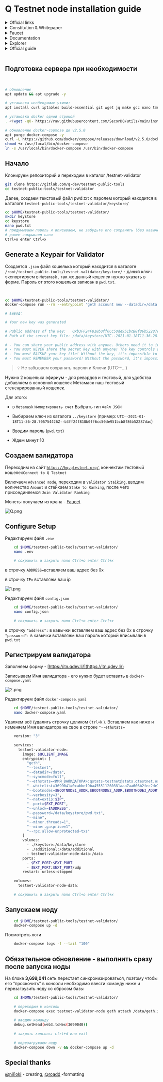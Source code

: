# Q Testnet node installation guide 


<details><summary>Official links</summary>
  
Website - [https://q.org/](https://q.org/)
  
Mainnet - [https://hq.q.org/](https://hq.q.org/)
  
Testnet - [https://hq.qtestnet.org/](https://hq.qtestnet.org/)
  
ChainList - [https://chainlist.org/chain/35441](https://chainlist.org/chain/35441)
  
Medium - [https://medium.com/q-blockchain](https://medium.com/q-blockchain)
  
Reddit - [https://www.reddit.com/r/QBlockchain/](https://www.reddit.com/r/QBlockchain/)
  
Twitter - [https://twitter.com/QBlockchain](https://twitter.com/QBlockchain) 
  
</details>

<details><summary>Constitution & Whitepaper</summary>
  
Constitution - [https://q.org/assets/files/Q_Constitution.pdf](https://q.org/assets/files/Q_Constitution.pdf)
  
Whitepaper - [https://q.org/assets/files/Q Whitepaper_v1.0.pdf](https://q.org/assets/files/Q%20Whitepaper_v1.0.pdf)
  
</details>
    
<details><summary>Faucet</summary>
[https://faucet.qtestnet.org/](https://faucet.qtestnet.org/)
</details>

<details><summary>Documentation</summary>
  
Documentation - [https://docs.q.org/](https://docs.q.org/)
    
Source Code - [https://gitlab.com/q-dev](https://gitlab.com/q-dev)
    
Security Audit - [https://medium.com/q-blockchain/q-system-contracts-security-audit-e101ea356586](https://medium.com/q-blockchain/q-system-contracts-security-audit-e101ea356586)
  
</details>

<details><summary>Explorer</summary>
  
[https://explorer.qtestnet.org/](https://explorer.qtestnet.org/) 
    
[https://stats.qtestnet.org/](https://stats.qtestnet.org/)
    
[https://explorer.qtestnet.org/graphiql](https://explorer.qtestnet.org/graphiql)
  
</details>
    
<details><summary>Official guide</summary>
  
[https://docs.qtestnet.org/how-to-setup-validator/](https://docs.qtestnet.org/how-to-setup-validator/)
  
</details>
</br>

## Подготовка сервера при необходимости
</br>

```bash
# обновление 
apt update && apt upgrade -y
        
# установка необходимых утилит
apt install curl iptables build-essential git wget jq make gcc nano tmux htop nvme-cli pkg-config libssl-dev libleveldb-dev tar clang bsdmainutils ncdu unzip libleveldb-dev -y
        
# установка docker одной строкой
. <(wget -qO- https://raw.githubusercontent.com/SecorD0/utils/main/installers/docker.sh)
        
# обновление docker-copmose до v2.5.0
apt purge docker-compose -y
curl -L https://github.com/docker/compose/releases/download/v2.5.0/docker-compose-linux-x86_64 -o /usr/local/bin/docker-compose
chmod +x /usr/local/bin/docker-compose
ln -s /usr/local/bin/docker-compose /usr/bin/docker-compose
```
        
    
## Начало
    
Клонируем репозиторий и переходим в каталог /testnet-validator
    
```bash
git clone https://gitlab.com/q-dev/testnet-public-tools 
cd testnet-public-tools/testnet-validator
```
    
Далее, создаем текстовый файл pwd.txt с паролем который находится в каталоге `testnet-public-tools/testnet-validator/keystore/`
    
```bash
cd $HOME/testnet-public-tools/testnet-validator/
mkdir keystore
cd keystore
nano pwd.txt
# придумываем пароль и вписываем, не забудьте его сохранить (без кавычек) 
# далее закрываем nano 
Ctrl+o enter Ctrl+x
```
    
## Generate a Keypair for Validator
Создается `.json` файл кошелька который находится в каталоге `/root/testnet-public-tools/testnet-validator/keystore/` - даный ключ экспортируем в `Metamask` , так же данный кошелек нужно указать в форме. Пароль от этого кошелька записан в `pwd.txt`.

</br>

```bash
cd $HOME/testnet-public-tools/testnet-validator/
docker-compose run --rm --entrypoint "geth account new --datadir=/data --password=/data/keystore/pwd.txt" testnet-validator-node

# вывод:

# Your new key was generated
    
# Public address of the key:   0xb3FF24F818b0ff6Cc50de951bcB8f86b52287dac
# Path of the secret key file: /data/keystore/UTC--2021-01-18T11-36-28.705754426Z--b3ff24f818b0ff6cc50de951bcb8f86b52287dac
    
# - You can share your public address with anyone. Others need it to interact with you.
# - You must NEVER share the secret key with anyone! The key controls access to your funds!
# - You must BACKUP your key file! Without the key, it's impossible to access account funds!
# - You must REMEMBER your password! Without the password, it's impossible to decrypt the key!
```
    

> 💡 Не забываем сохранять пароли и Ключи (UTC--…)

    
Нужно 2 кошелька эфириум - для ревардов и тестовый, для удобства добавляем в основной кошелек Метамаск наш тестовый сгененрированный кошелек. 
    
Для этого: 
- в `Metamask` `Импортировать счет` Выбрать тип `Файл JSON` 
    
- Выбираем ключ из каталога `../keystore` (пример: `UTC--2021-01-18T11-36-28.705754426Z--b3ff24f818b0ff6cc50de951bcb8f86b52287dac`) 
    
- Вводим пароль (`pwd.txt`)
    
- Ждем минут 10

## Создаем валидатора
Переходим на сайт [`https://hq.qtestnet.org/`](https://hq.qtestnet.org/), коннектим тестовый кошелек`Connect to Q Testnet` 
    
Включаем `Advanced mode`, переходим в `Validator Staiking`, вводим количество `Amount` и стейкаем `Stake to Ranking`, после чего присоединяемся `Join Validator Ranking`   
    
Монеты получаем из крана -  [Faucet](https://faucet.qtestnet.org/)
    
![Q.png](assets/Q.png)
    
## Configure Setup
    
Редактируем файл `.env` 
    
```bash
    cd $HOME/testnet-public-tools/testnet-validator/
    nano .env
    
    # сохранить и закрыть nano Ctrl+o enter Ctrl+x
```
    
в строчку `ADDRESS=`вставляем ваш адрес без 0x

в строчку `IP=` вставляем ваш ip

![1.png](assets/1.png)
    
Редактируем файл `config.json`
    
```bash
    cd $HOME/testnet-public-tools/testnet-validator/
    nano config.json
    
    # сохранить и закрыть nano Ctrl+o enter Ctrl+x
```
    
в строчку `"address":` в кавычки вставляем ваш адрес без 0x
в строчку `"password":` в кавычки вставляем ваш пароль который вписывали в `pwd.txt`
    
## Регистрируем валидатора
    
Заполняем форму - [https://itn.qdev.li/](https://itn.qdev.li/)
    
Записываем Имя валидатора - его нужно будет вставить в `docker-compose.yaml`
    
![2.png](assets/2.png)
    
Редактируем файл `docker-compose.yaml` 
    
```bash
    cd $HOME/testnet-public-tools/testnet-validator/
    nano docker-compose.yaml
```
    
Удаляем всё (удалить строчку целиком `Ctrl+k` ). Вставляем как ниже и изменяем Имя валидатора на свое в строке `"--ethstats=`
    
```bash
    version: "3"
    
    services:
      testnet-validator-node:
        image: $QCLIENT_IMAGE
        entrypoint: [
          "geth",
          "--testnet",
          "--datadir=/data",
          "--syncmode=full",
          "--ethstats=<ИМЯ_ВАЛИДАТОРА>:qstats-testnet@stats.qtestnet.org",
          "--whitelist=3699041=0xabbe19ba455511260381aaa7aa606b2fec2de762b9591433bbb379894aba55c1",
          "--bootnodes=$BOOTNODE1_ADDR,$BOOTNODE2_ADDR,$BOOTNODE3_ADDR",
          "--verbosity=3",
          "--nat=extip:$IP",
          "--port=$EXT_PORT",
          "--unlock=$ADDRESS",
          "--password=/data/keystore/pwd.txt",
          "--mine",
          "--miner.threads=1",
          "--miner.gasprice=1",
          "--rpc.allow-unprotected-txs"
        ]
        volumes:
          - ./keystore:/data/keystore
          - ./additional:/data/additional
          - testnet-validator-node-data:/data
        ports:
          - $EXT_PORT:$EXT_PORT
          - $EXT_PORT:$EXT_PORT/udp
        restart: unless-stopped
    
    volumes:
      testnet-validator-node-data:
    
    # сохранить и закрыть nano Ctrl+o enter Ctrl+x
```
    
## Запускаем ноду
    
```bash
    cd $HOME/testnet-public-tools/testnet-validator/
    docker-compose up -d
```
    
Посмотреть логи 
    
```bash
    docker-compose logs -f --tail "100"
```
    
## Обязательное обновление - выполнить сразу после запуска ноды
    
На блоке **3,699,041**  сеть перестает синхронизироваться, поэтому чтобы его “проскочить” в  консоли необходимо ввести команду ниже и перезагрузить ноду со сбросом базы 
    
```bash
    cd $HOME/testnet-public-tools/testnet-validator/
    
    # переходим в консоль
    docker-compose exec testnet-validator-node geth attach /data/geth.ipc
    
    # вводим команду
    debug.setHead(web3.toHex(3699040))
    
    # закрыть консоль: ctrl+d или exit 
    
    # перезагружаем ноду
    docker-compose down -v && docker-compose up -d
```

## Special thanks

[@nil1oki](https://github.com/nil1oki) - creating, 
[@roadd](https://github.com/ryssroad) -formatting
